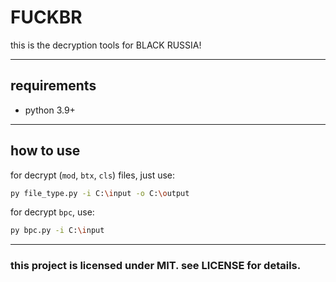 # FUCKBR

this is the decryption tools for BLACK RUSSIA!

---

## requirements
 
- python 3.9+

---

## how to use

for decrypt (`mod`, `btx`, `cls`) files, just use:

```bash
py file_type.py -i C:\input -o C:\output
```

for decrypt `bpc`, use:

```bash
py bpc.py -i C:\input
```

---

### this project is licensed under MIT. see LICENSE for details.